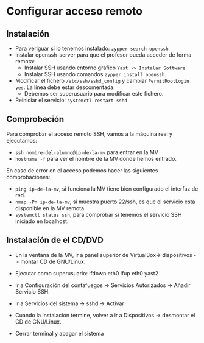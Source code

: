 
# Configurar acceso remoto

## Instalación

* Para veriguar si lo tenemos instalado: `zypper search openssh`
* Instalar openssh-server para que el profesor pueda acceder
de forma remota:
    * Instalar SSH usando entorno gráfico `Yast -> Instalar Software`.
    * Instalar SSH usando comandos `zypper install openssh`.
* Modificar el fichero `/etc/ssh/sshd_config` y cambiar
`PermitRootLogin yes`. La línea debe estar descomentada.
    * Debemos ser superusuario para modificar este fichero.
* Reiniciar el servicio: `systemctl restart sshd`

## Comprobación

Para comprobar el acceso remoto SSH, vamos a la máquina real
y ejecutamos:
* `ssh nombre-del-alumno@ip-de-la-mv` para entrar en la MV
* `hostname -f` para ver el nombre de la MV donde hemos entrado.

En caso de error en el acceso podemos hacer las siguientes comprobaciones:
* `ping ip-de-la-mv`, si funciona la MV tiene bien configurado el interfaz de red.
* `nmap -Pn ip-de-la-mv`, si muestra puerto 22/ssh, es que el servicio está disponible en la MV remota.
* `systemctl status ssh`, para comprobar si tenemos el servicio SSH iniciado en localhost.

## Instalación de el CD/DVD

* En la ventana de la MV, ir a panel superior de VirtualBox-> dispositivos -> montar CD de GNU/Linux.
* Ejecutar como superusuario:
   ifdown eth0
   ifup eth0
   yast2

* Ir a Configuración del contafuegos -> Servicios Autorizados -> Añadir Servicio SSH.
* Ir a Servicios del sistema -> sshd -> Activar
* Cuando la instalación termine, volver a ir a Dispositivos -> desmontar el CD de GNU/Linux.
* Cerrar terminal y apagar el sistema
